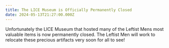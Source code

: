 ```yaml
---
title: The LICE Museum is Officially Permanently Closed
date: 2024-05-13T21:27:00.000Z
---
```

Unfortunately the LICE Museum that hosted many of the Leftist Mens most valuable items is now permanently closed. The Leftist Men will work to relocate these precious artifacts very soon for all to see!
